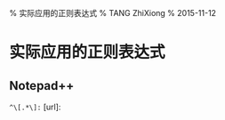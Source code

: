 % 实际应用的正则表达式
% TANG ZhiXiong
% 2015-11-12

实际应用的正则表达式
====================

Notepad++
---------

`^\[.*\]:` [url]:
